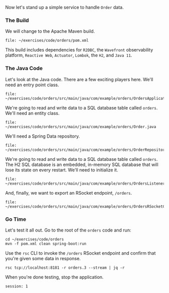 Now let's stand up a simple service to handle `Order` data.

### The Build

We will change to the Apache Maven build.

```editor:open-file
file: ~/exercises/code/orders/pom.xml
```

This build includes dependencies for `R2DBC`, the `Wavefront` observability platform, `Reactive Web`, `Actuator`, `Lombok`, the `H2`, and `Java 11`.

### The Java Code

Let's look at the Java code. There are a few exciting players here. We'll need an entry point class.

```editor:open-file
file: ~/exercises/code/orders/src/main/java/com/example/orders/OrdersApplication.java
```

We're going to read and write data to a SQL database table called `orders`. We'll need an entity class.

```editor:open-file
file: ~/exercises/code/orders/src/main/java/com/example/orders/Order.java
```

We'll need a Spring Data repository.

```editor:open-file
file: ~/exercises/code/orders/src/main/java/com/example/orders/OrderRepository.java
```

We're going to read and write data to a SQL database table called `orders`. The H2 SQL database is an embedded, in-memory SQL database that will lose its state on every restart. We'll need to initialize it.

```editor:open-file
file: ~/exercises/code/orders/src/main/java/com/example/orders/OrdersListener.java
```

And, finally, we want to export an RSocket endpoint, `/orders`.

```editor:open-file
file: ~/exercises/code/orders/src/main/java/com/example/orders/OrdersRSocketController.java
```

### Go Time

Let's test it all out. Go to the root of the `orders` code and run:

```execute
cd ~/exercises/code/orders
mvn -f pom.xml clean spring-boot:run
```

Use the `rsc` CLI to invoke the `/orders` RSocket endpoint and confirm that you're given some data in response.

```execute-2
rsc tcp://localhost:8181 -r orders.3 --stream | jq -r
```

When you're done testing, stop the application.

```terminal:interrupt
session: 1
```

```terminal:clear-all

```
